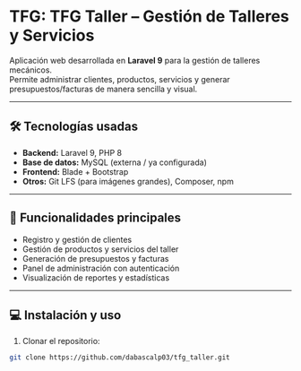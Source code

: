 # TFG: TFG Taller – Gestión de Talleres y Servicios

Aplicación web desarrollada en **Laravel 9** para la gestión de talleres mecánicos.  
Permite administrar clientes, productos, servicios y generar presupuestos/facturas de manera sencilla y visual.  

---

## 🛠 Tecnologías usadas

- **Backend:** Laravel 9, PHP 8  
- **Base de datos:** MySQL (externa / ya configurada)  
- **Frontend:** Blade + Bootstrap  
- **Otros:** Git LFS (para imágenes grandes), Composer, npm  

---

## 📌 Funcionalidades principales

- Registro y gestión de clientes  
- Gestión de productos y servicios del taller  
- Generación de presupuestos y facturas  
- Panel de administración con autenticación  
- Visualización de reportes y estadísticas  

---

## 💻 Instalación y uso

1. Clonar el repositorio:
```bash
git clone https://github.com/dabascalp03/tfg_taller.git
